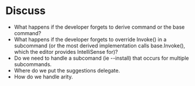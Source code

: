 

# Discuss
* What happens if the developer forgets to derive command or the base command?
* What happens if the developer forgets to override Invoke() in a subcommand (or the most derived implementation calls base.Invoke(), which the editor provides IntelliSense for)?
* Do we need to handle a subcomand (ie --install) that occurs for multiple subcommands.
* Where do we put the suggestions delegate.
* How do we handle arity.
